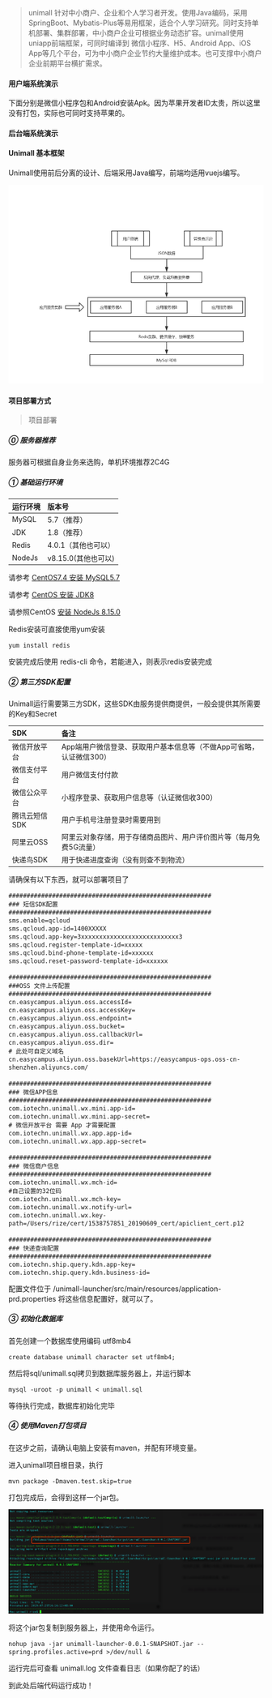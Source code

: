 > unimall 针对中小商户、企业和个人学习者开发。使用Java编码，采用SpringBoot、Mybatis-Plus等易用框架，适合个人学习研究。同时支持单机部署、集群部署，中小商户企业可根据业务动态扩容。unimall使用uniapp前端框架，可同时编译到 微信小程序、H5、Android App、iOS App等几个平台，可为中小商户企业节约大量维护成本。也可支撑中小商户企业前期平台横扩需求。

#### 用户端系统演示

下面分别是微信小程序包和Android安装Apk。因为苹果开发者ID太贵，所以这里没有打包，实际也可同时支持苹果的。



#### 后台端系统演示


#### Unimall 基本框架

Unimall使用前后分离的设计、后端采用Java编写，前端均适用vuejs编写。

![架构图](/snapshoot/framework.png)

#### 项目部署方式

>项目部署

##### ⓪ 服务器推荐
服务器可根据自身业务来选购，单机环境推荐2C4G

##### ① 基础运行环境

| 运行环境 | 版本号 |
|:--------|:--------|
|  MySQL   |  5.7（推荐）   |
|  JDK   |  1.8（推荐）   |
|  Redis   |  4.0.1（其他也可以）   |
|  NodeJs  |  v8.15.0(其他也可以)  |

请参考 [CentOS7.4 安装 MySQL5.7](https://github.com/iotechn/document-basic/blob/master/CentOS7.4_Install_MySQL5.7.md)

请参考 [CentOS 安装 JDK8](https://github.com/iotechn/document-basic/blob/master/CentOS_Install_JDK8.md)

请参照CentOS [安装 NodeJs 8.15.0](https://github.com/iotechn/document-basic/blob/master/CentOS_Install_NodeJS_8.15.0.md)

Redis安装可直接使用yum安装 
	
	yum install redis

安装完成后使用 redis-cli 命令，若能进入，则表示redis安装完成
##### ② 第三方SDK配置

Unimall运行需要第三方SDK，这些SDK由服务提供商提供，一般会提供其所需要的Key和Secret

| SDK | 备注 |
|:--------|:--------|
|  微信开放平台   |  App端用户微信登录、获取用户基本信息等（不做App可省略，认证微信300）   |
|  微信支付平台   |  用户微信支付付款   |
|  微信公众平台   |  小程序登录、获取用户信息等（认证微信收300）   |
|  腾讯云短信SDK   |  用户手机号注册登录时需要用到   |
|  阿里云OSS  |  阿里云对象存储，用于存储商品图片、用户评价图片等（每月免费5G流量） |
|  快递鸟SDK  |  用于快递进度查询（没有则查不到物流）  |

请确保有以下东西，就可以部署项目了

	########################################################
	### 短信SDK配置
	########################################################
	sms.enable=qcloud
	sms.qcloud.app-id=1400XXXXX
	sms.qcloud.app-key=3xxxxxxxxxxxxxxxxxxxxxxxxxxx3
	sms.qcloud.register-template-id=xxxxx
	sms.qcloud.bind-phone-template-id=xxxxxx
	sms.qcloud.reset-password-template-id=xxxxxx

	########################################################
	###OSS 文件上传配置
	########################################################
	cn.easycampus.aliyun.oss.accessId=
	cn.easycampus.aliyun.oss.accessKey=
	cn.easycampus.aliyun.oss.endpoint=
	cn.easycampus.aliyun.oss.bucket=
	cn.easycampus.aliyun.oss.callbackUrl=
	cn.easycampus.aliyun.oss.dir=
	# 此处可自定义域名
	cn.easycampus.aliyun.oss.basekUrl=https://easycampus-ops.oss-cn-shenzhen.aliyuncs.com/

	########################################################
	### 微信APP信息
	########################################################
	com.iotechn.unimall.wx.mini.app-id=
	com.iotechn.unimall.wx.mini.app-secret=
	# 微信开放平台 需要 App 才需要配置
	com.iotechn.unimall.wx.app.app-id=
	com.iotechn.unimall.wx.app.app-secret=

	########################################################
	### 微信商户信息
	########################################################
	com.iotechn.unimall.wx.mch-id=
	#自己设置的32位码
	com.iotechn.unimall.wx.mch-key=
	com.iotechn.unimall.wx.notify-url=
	com.iotechn.unimall.wx.key-path=/Users/rize/cert/1538757851_20190609_cert/apiclient_cert.p12

	########################################################
	### 快递查询配置
	########################################################
	com.iotechn.ship.query.kdn.app-key=
	com.iotechn.ship.query.kdn.business-id=


配置文件位于 /unimall-launcher/src/main/resources/application-prd.properties 将这些信息配置好，就可以了。

##### ③ 初始化数据库
首先创建一个数据库使用编码 utf8mb4

	create database unimall character set utf8mb4;

然后将sql/unimall.sql拷贝到数据库服务器上，并运行脚本

	mysql -uroot -p unimall < unimall.sql

等待执行完成，数据库初始化完毕

##### ④ 使用Maven打包项目
在这步之前，请确认电脑上安装有maven，并配有环境变量。

进入unimall项目根目录，执行

	mvn package -Dmaven.test.skip=true

打包完成后，会得到这样一个jar包。

![打包](/snapshoot/package.png)

将这个jar包复制到服务器上，并使用命令运行。

	nohup java -jar unimall-launcher-0.0.1-SNAPSHOT.jar --spring.profiles.active=prd >/dev/null &

运行完后可查看 unimall.log 文件查看日志（如果你配了的话）

到此处后端代码运行成功！